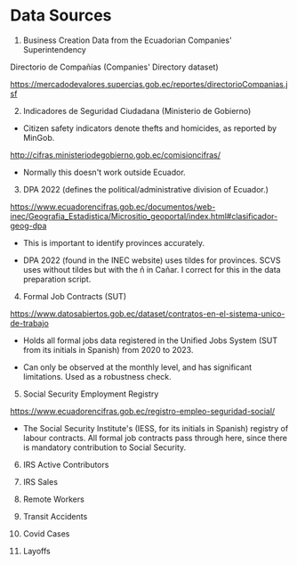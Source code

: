 # Data Sources

1. Business Creation Data from the Ecuadorian Companies' Superintendency

Directorio de Compañías (Companies' Directory dataset)

https://mercadodevalores.supercias.gob.ec/reportes/directorioCompanias.jsf

2. Indicadores de Seguridad Ciudadana (Ministerio de Gobierno)

- Citizen safety indicators denote thefts and homicides, as reported by MinGob.

http://cifras.ministeriodegobierno.gob.ec/comisioncifras/

- Normally this doesn't work outside Ecuador.

3. DPA 2022 (defines the political/administrative division of Ecuador.)

https://www.ecuadorencifras.gob.ec/documentos/web-inec/Geografia_Estadistica/Micrositio_geoportal/index.html#clasificador-geog-dpa

- This is important to identify provinces accurately.

- DPA 2022 (found in the INEC website) uses tildes for provinces. SCVS uses without tildes but with the ñ in Cañar. I correct for this in the data preparation script.

4. Formal Job Contracts (SUT)

https://www.datosabiertos.gob.ec/dataset/contratos-en-el-sistema-unico-de-trabajo

- Holds all formal jobs data registered in the Unified Jobs System (SUT from its initials in Spanish) from 2020 to 2023. 

- Can only be observed at the monthly level, and has significant limitations. Used as a robustness check.

5. Social Security Employment Registry

https://www.ecuadorencifras.gob.ec/registro-empleo-seguridad-social/

- The Social Security Institute's (IESS, for its initials in Spanish) registry of labour contracts. All formal job contracts pass through here, since there is mandatory contribution to Social Security. 

6. IRS Active Contributors

6. IRS Sales

7. Remote Workers

8. Transit Accidents

9. Covid Cases

10. Layoffs

